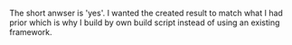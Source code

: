 The short anwser is 'yes'. I wanted the created result to match what I had prior which is why I build by own build script instead of using an existing framework.